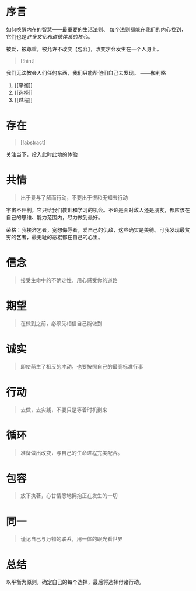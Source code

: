 # 序言
如何唤醒内在的智慧——最重要的生活法则、
每个法则都能在我们的内心找到，它们也是*许多文化和道德体系的核心*。

被爱，被尊重，被允许不改变【包容】，改变才会发生在一个人身上。
> [!hint]
> 
我们无法教会人们任何东西，我们只能帮他们自己去发现。
——伽利略

1. [[平衡]] 
2. [[选择]] 
3. [[过程]] 

# 存在
> [!abstract]
> 
关注当下，投入此时此地的体验

# 共情
>出于爱与了解而行动，不要出于恨和无知去行动

宇宙不评判，它只给我们教训和学习的机会。不论是面对敌人还是朋友，都应该在自己的思维、能力范围内，尽力做到最好。

荣格：我接济乞者，宽恕侮辱者，爱自己的仇敌，这些确实是美德。可我发现最贫穷的乞者，最无耻的恶棍都在自己的心里。 
# 信念
>接受生命中的不确定性，用心感受你的道路

# 期望
>在做到之前，必须先相信自己能做到

# 诚实
>即使萌生了相反的冲动，也要按照自己的最高标准行事

# 行动
>去做，去实践，不要只是等着时机到来

# 循环
>准备做出改变，与自己的生命进程完美配合。

# 包容
>放下执著，心甘情愿地拥抱正在发生的一切


# 同一
>谨记自己与万物的联系，用一体的眼光看世界


# 总结
以平衡为原则，确定自己的每个选择，最后将选择付诸行动。
